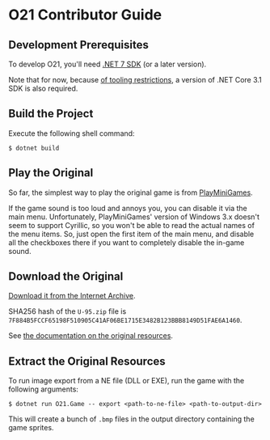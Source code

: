O21 Contributor Guide
=====================

Development Prerequisites
-------------------------

To develop O21, you'll need [.NET 7 SDK][dotnet] (or a later version).

Note that for now, because [of tooling restrictions][svg-skia.164], a version of .NET Core 3.1 SDK is also required.

Build the Project
-----------------

Execute the following shell command:

```console
$ dotnet build
```

Play the Original
-----------------

So far, the simplest way to play the original game is from [PlayMiniGames][play-mini-games.u95].

If the game sound is too loud and annoys you, you can disable it via the main menu. Unfortunately, PlayMiniGames' version of Windows 3.x doesn't seem to support Cyrillic, so you won't be able to read the actual names of the menu items. So, just open the first item of the main menu, and disable all the checkboxes there if you want to completely disable the in-game sound. 

Download the Original
---------------------

[Download it from the Internet Archive][archive.u95].

SHA256 hash of the `U-95.zip` file is `7F884B5FCCF65198F510905C41AF06BE1715E3482B123BBB8149D51FAE6A1460`.

See [the documentation on the original resources][docs.resources].

Extract the Original Resources
------------------------------

To run image export from a NE file (DLL or EXE), run the game with the following arguments:

```console
$ dotnet run O21.Game -- export <path-to-ne-file> <path-to-output-dir>
```

This will create a bunch of `.bmp` files in the output directory containing the game sprites. 

[archive.u95]: https://archive.org/details/u-95_20230304
[docs.resources]: docs/resources.md
[dotnet]: https://dot.net/
[play-mini-games.u95]: https://playminigames.net/game/u95
[svg-skia.164]: https://github.com/wieslawsoltes/Svg.Skia/issues/164
